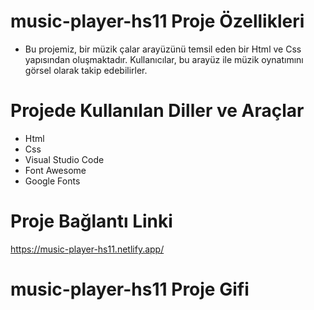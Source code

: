# music-player-hs11 Proje Özellikleri
<ul>
  <li>Bu projemiz, bir müzik çalar arayüzünü temsil eden bir Html ve Css yapısından oluşmaktadır. Kullanıcılar, bu arayüz ile müzik oynatımını görsel olarak takip edebilirler.  </li>
</ul>

# Projede Kullanılan Diller ve Araçlar

<ul>
  <li>Html</li>
  <li>Css</li>
  <li>Visual Studio Code</li>
  <li>Font Awesome</li>
  <li>Google Fonts</li>
     
</ul>

# Proje Bağlantı Linki
https://music-player-hs11.netlify.app/

# music-player-hs11 Proje Gifi

